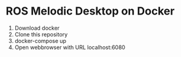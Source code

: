 
# ROS Melodic Desktop on Docker
1. Download docker
2. Clone this repository
3. docker-compose up
4. Open webbrowser with URL localhost:6080

